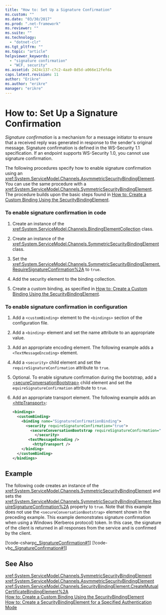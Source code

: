```yaml
---
title: "How to: Set Up a Signature Confirmation"
ms.custom: ""
ms.date: "03/30/2017"
ms.prod: ".net-framework"
ms.reviewer: ""
ms.suite: ""
ms.technology: 
  - "dotnet-clr"
ms.tgt_pltfrm: ""
ms.topic: "article"
helpviewer_keywords: 
  - "signature confirmation"
  - "WCF, security"
ms.assetid: 2424c137-c7c2-4aa9-8d5d-a066e12fefda
caps.latest.revision: 11
author: "Erikre"
ms.author: "erikre"
manager: "erikre"
---
```

# How to: Set Up a Signature Confirmation
*Signature confirmation* is a mechanism for a message initiator to ensure that a received reply was generated in response to the sender's original message. Signature confirmation is defined in the WS-Security 1.1 specification. If an endpoint supports WS-Security 1.0, you cannot use signature confirmation.  
  
 The following procedures specify how to enable signature confirmation using an <xref:System.ServiceModel.Channels.AsymmetricSecurityBindingElement>. You can use the same procedure with a <xref:System.ServiceModel.Channels.SymmetricSecurityBindingElement>. The procedure builds upon the basic steps found in [How to: Create a Custom Binding Using the SecurityBindingElement](../../../../docs/framework/wcf/feature-details/how-to-create-a-custom-binding-using-the-securitybindingelement.md).  
  
### To enable signature confirmation in code  
  
1.  Create an instance of the <xref:System.ServiceModel.Channels.BindingElementCollection> class.  
  
2.  Create an instance of the  <xref:System.ServiceModel.Channels.SymmetricSecurityBindingElement> class.  
  
3.  Set the <xref:System.ServiceModel.Channels.SymmetricSecurityBindingElement.RequireSignatureConfirmation%2A> to `true`.  
  
4.  Add the security element to the binding collection.  
  
5.  Create a custom binding, as specified in [How to: Create a Custom Binding Using the SecurityBindingElement](../../../../docs/framework/wcf/feature-details/how-to-create-a-custom-binding-using-the-securitybindingelement.md).  
  
### To enable signature confirmation in configuration  
  
1.  Add a `<customBinding>` element to the `<bindings>` section of the configuration file.  
  
2.  Add a `<binding>` element and set the name attribute to an appropriate value.  
  
3.  Add an appropriate encoding element. The following example adds a `<TextMessageEncoding>` element.  
  
4.  Add a `<security>` child element and set the `requireSignatureConfirmation` attribute to `true`.  
  
5.  Optional. To enable signature confirmation during the bootstrap, add a [\<secureConversationBootstrap>](../../../../docs/framework/configure-apps/file-schema/wcf/secureconversationbootstrap.md) child element and set the `equireSignatureConfirmation` attribute to `true`.  
  
6.  Add an appropriate transport element. The following example adds an [\<httpTransport>](../../../../docs/framework/configure-apps/file-schema/wcf/httptransport.md):  
  
    ```xml  
    <bindings>  
      <customBinding>  
        <binding name="SignatureConfirmationBinding">  
          <security requireSignatureConfirmation="true">  
            <secureConversationBootstrap requireSignatureConfirmation="true" />  
              </security>  
           <textMessageEncoding />  
             <httpTransport />  
        </binding>  
      </customBinding>  
    </bindings>  
    ```  
  
## Example  
 The following code creates an instance of the <xref:System.ServiceModel.Channels.SymmetricSecurityBindingElement> and sets the <xref:System.ServiceModel.Channels.SymmetricSecurityBindingElement.RequireSignatureConfirmation%2A> property to `true`. Note that this example does not use the `<secureConversationBootstrap>` element shown in the preceding example. This example demonstrates signature confirmation when using a Windows (Kerberos protocol) token. In this case, the signature of the client is returned in all responses from the service and is confirmed by the client.  
  
 [!code-csharp[c_SignatureConfirmation#1](../../../../samples/snippets/csharp/VS_Snippets_CFX/c_signatureconfirmation/cs/source.cs#1)]
 [!code-vb[c_SignatureConfirmation#1](../../../../samples/snippets/visualbasic/VS_Snippets_CFX/c_signatureconfirmation/vb/source.vb#1)]  
  
## See Also  
 <xref:System.ServiceModel.Channels.SymmetricSecurityBindingElement>   
 <xref:System.ServiceModel.Channels.AsymmetricSecurityBindingElement>   
 <xref:System.ServiceModel.Channels.SecurityBindingElement.CreateMutualCertificateBindingElement%2A>   
 [How to: Create a Custom Binding Using the SecurityBindingElement](../../../../docs/framework/wcf/feature-details/how-to-create-a-custom-binding-using-the-securitybindingelement.md)   
 [How to: Create a SecurityBindingElement for a Specified Authentication Mode](../../../../docs/framework/wcf/feature-details/how-to-create-a-securitybindingelement-for-a-specified-authentication-mode.md)
